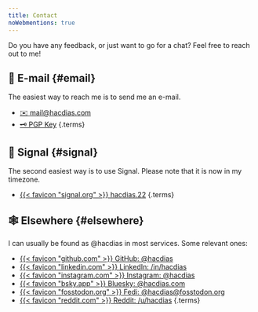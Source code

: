 ```yaml
---
title: Contact
noWebmentions: true
---
```


Do you have any feedback, or just want to go for a chat? Feel free to reach out to me!

<!--more-->

## 📧 E-mail {#email}

The easiest way to reach me is to send me an e-mail.

- [✉️ mail@hacdias.com](mailto:mail@hacdias.com)
- [🗝 PGP Key](/pubkey.asc)
{.terms}

## 💬 Signal {#signal}

The second easiest way is to use Signal. <span class='dn' id='timezone-note'>Please note that it is now <time></time> in my timezone.</span>

- [{{< favicon "signal.org" >}} hacdias.22](https://signal.me/#eu/3hipC8LRH2b1TEsjWGQzg0QoXDV2cuf6yJjSWWlPHOVIoXvwoPJPR6hFbOYLy1II)
{.terms}

## 🕸️ Elsewhere {#elsewhere}

I can usually be found as @hacdias in most services. Some relevant ones:

- [{{< favicon "github.com" >}} GitHub: @hacdias](https://github.com/hacdias)
- [{{< favicon "linkedin.com" >}} LinkedIn: /in/hacdias](https://linkedin.com/in/hacdias)
- [{{< favicon "instagram.com" >}} Instagram: @hacdias](https://instagram.com/hacdias)
- [{{< favicon "bsky.app" >}} Bluesky: @hacdias.com](https://bsky.app/profile/hacdias.com)
- [{{< favicon "fosstodon.org" >}} Fedi: @hacdias@fosstodon.org](https://fosstodon.org/@hacdias)
- [{{< favicon "reddit.com" >}} Reddit: /u/hacdias](https://reddit.com/u/hacdias)
{.terms}
